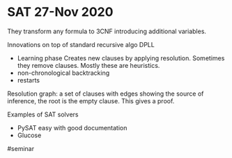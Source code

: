 # SAT 27-Nov 2020

They transform any formula to 3CNF introducing additional variables. 

Innovations on top of standard recursive algo DPLL
* Learning phase
  Creates new clauses by applying resolution. Sometimes they remove clauses.
	Mostly these are heuristics.
* non-chronological backtracking
* restarts

Resolution graph: a set of clauses with edges showing the source of inference,
the root is the empty clause. This gives a proof. 

Examples of SAT solvers
* PySAT easy with good documentation
* Glucose 

#seminar